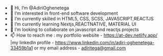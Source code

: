 - 👋 Hi, I’m @AdiriOghenetega
- 👀 I’m interested in front-end software development
- 🌱 I’m currently skilled in HTML5, CSS, SCSS, JAVASCRIPT,REACTJS
- 🌱 I’m currently learning Nextjs,REACTNATIVE, MATERIAL UI
- 💞️ I’m looking to collaborate on javascript and reactjs projects
- 📫 How to reach me : my portfolio website - https://at-dev.netlify.app/ |my linkedIn profile - https://www.linkedin.com/in/adiri-oghenetega-33459b1a1 or my email address - adiritega@gmail.com

<!---
AdiriOghenetega/AdiriOghenetega is a ✨ special ✨ repository because its `README.md` (this file) appears on your GitHub profile.
You can click the Preview link to take a look at your changes.
--->
